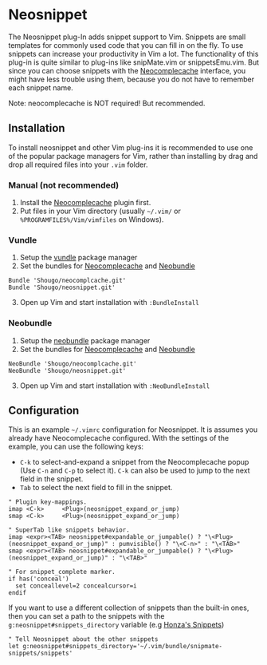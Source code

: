 Neosnippet
==========

The Neosnippet plug-In adds snippet support to Vim. Snippets are
small templates for commonly used code that you can fill in on the
fly. To use snippets can increase your productivity in Vim a lot.
The functionality of this plug-in is quite similar to plug-ins like
snipMate.vim or snippetsEmu.vim. But since you can choose snippets with the
[Neocomplecache](https://github.com/Shougo/neocomplcache) interface, you might
have less trouble using them, because you do not have to remember each snippet
name.

Note: neocomplecache is NOT required! But recommended.

Installation
------------

To install neosnippet and other Vim plug-ins it is recommended to use one of the
popular package managers for Vim, rather than installing by drag and drop all
required files into your `.vim` folder.

### Manual (not recommended)

1. Install the [Neocomplecache](https://github.com/Shougo/neocomplcache) plugin first.
2. Put files in your Vim directory (usually `~/.vim/` or
   `%PROGRAMFILES%/Vim/vimfiles` on Windows).

### Vundle 

1. Setup the [vundle](https://github.com/gmarik/vundle) package manager 
2. Set the bundles for [Neocomplecache](https://github.com/Shougo/neocomplcache) and [Neobundle](https://github.com/Shougo/neosnippet) 

```
Bundle 'Shougo/neocomplcache.git'
Bundle 'Shougo/neosnippet.git'
```

3. Open up Vim and start installation with `:BundleInstall`

### Neobundle 

1. Setup the [neobundle](https://github.com/Shougo/neobundle.vim) package manager 
2. Set the bundles for [Neocomplecache](https://github.com/Shougo/neocomplcache) and [Neobundle](https://github.com/Shougo/neosnippet) 

```
NeoBundle 'Shougo/neocomplcache.git'
NeoBundle 'Shougo/neosnippet.git'
```

3. Open up Vim and start installation with `:NeoBundleInstall`

Configuration
-------------

This is an example `~/.vimrc` configuration for Neosnippet. It is assumes you
already have Neocomplecache configured. With the settings of the example, you
can use the following keys:

* `C-k` to select-and-expand a snippet from the Neocomplecache popup (Use `C-n`
  and `C-p` to select it). `C-k` can also be used to jump to the next field in
  the snippet.
* `Tab` to select the next field to fill in the snippet.

```vim
" Plugin key-mappings.
imap <C-k>     <Plug>(neosnippet_expand_or_jump)
smap <C-k>     <Plug>(neosnippet_expand_or_jump)

" SuperTab like snippets behavior.
imap <expr><TAB> neosnippet#expandable_or_jumpable() ? "\<Plug>(neosnippet_expand_or_jump)" : pumvisible() ? "\<C-n>" : "\<TAB>"
smap <expr><TAB> neosnippet#expandable_or_jumpable() ? "\<Plug>(neosnippet_expand_or_jump)" : "\<TAB>"

" For snippet_complete marker.
if has('conceal')
  set conceallevel=2 concealcursor=i
endif

```

If you want to use a different collection of snippets than the
built-in ones, then you can set a path to the snippets with
the `g:neosnippet#snippets_directory` variable (e.g [Honza's
Snippets](https://github.com/honza/snipmate-snippets))

```vim
" Tell Neosnippet about the other snippets
let g:neosnippet#snippets_directory='~/.vim/bundle/snipmate-snippets/snippets'
```

